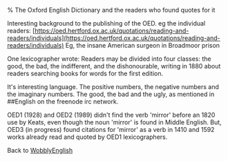 % The Oxford English Dictionary and the readers who found quotes for it

Interesting background to the publishing of the OED. eg the individual readers:
[https://oed.hertford.ox.ac.uk/quotations/reading-and-readers/individuals](https://oed.hertford.ox.ac.uk/quotations/reading-and-readers/individuals)
Eg, the insane American surgeon in Broadmoor prison

One lexicographer wrote: Readers may be divided into four classes: the good, the bad, the indifferent, and the dishonourable, writing in 1880 about readers searching books for words for the first edition.

It's interesting language. The positive numbers, the negative numbers and the imaginary numbers. The good, the bad and the ugly, as mentioned in ##English on the freenode irc network.

OED1 (1928) and OED2 (1989) didn't find the verb 'mirror' before an 1820 use by Keats, even though the noun 'mirror' is found in Middle English. But, OED3 (in progress) found citations for 'mirror' as a verb in 1410 and 1592 works already read and quoted by OED1 lexicographers.

Back to [WobblyEnglish](WobblyEnglish.html)
